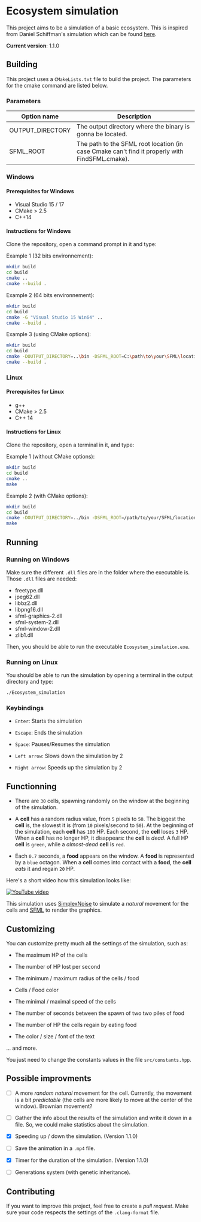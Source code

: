 # Ecosystem simulation

This project aims to be a simulation of a basic ecosystem. This is inspired from Daniel Schiffman's simulation which can be found [here](http://natureofcode.com/book/chapter-9-the-evolution-of-code#913-ecosystem-simulation).

**Current version**: 1.1.0

## Building

This project uses a `CMakeLists.txt` file to build the project. The parameters for the cmake command are listed below.

### Parameters

| Option name      | Description                                                                                    |
| ---------------- | ---------------------------------------------------------------------------------------------- |
| OUTPUT_DIRECTORY | The output directory where the binary is gonna be located.                                     |
| SFML_ROOT        | The path to the SFML root location (in case Cmake can't find it properly with FindSFML.cmake). |

### Windows

#### Prerequisites for Windows

* Visual Studio 15 / 17
* CMake > 2.5
* C++14

#### Instructions for Windows

Clone the repository, open a command prompt in it and type:

Example 1 (32 bits environnement):

```bash
mkdir build
cd build
cmake ..
cmake --build .
```

Example 2 (64 bits environnement):

```bash
mkdir build
cd build
cmake -G "Visual Studio 15 Win64" ..
cmake --build .
```

Example 3 (using CMake options):

```bash
mkdir build
cd build
cmake -DOUTPUT_DIRECTORY=..\bin -DSFML_ROOT=C:\path\to\your\SFML\location -G "Visual Studio 15 Win64" ..
cmake --build .
```

### Linux

#### Prerequisites for Linux

* g++
* CMake > 2.5
* C++ 14

#### Instructions for Linux

Clone the repository, open a terminal in it, and type:

Example 1 (without CMake options):

```bash
mkdir build
cd build
cmake ..
make
```

Example 2 (with CMake options):

```bash
mkdir build
cd build
cmake -DOUTPUT_DIRECTORY=../bin -DSFML_ROOT=/path/to/your/SFML/location ..
make
```

## Running

### Running on Windows

Make sure the different `.dll` files are in the folder where the executable is. Those `.dll` files are needed:

* freetype.dll
* jpeg62.dll
* libbz2.dll
* libpng16.dll
* sfml-graphics-2.dll
* sfml-system-2.dll
* sfml-window-2.dll
* zlib1.dll

Then, you should be able to run the executable `Ecosystem_simulation.exe`.

### Running on Linux

You should be able to run the simulation by opening a terminal in the output directory and type:

```bash
./Ecosystem_simulation
```

### Keybindings

* `Enter`: Starts the simulation

* `Escape`: Ends the simulation

* `Space`: Pauses/Resumes the simulation

* `Left arrow`: Slows down the simulation by 2

* `Right arrow`: Speeds up the simulation by 2

## Functionning

* There are `30` cells, spawning randomly on the window at the beginning of the simulation.

* A **cell** has a random radius value, from `5` pixels to `50`. The biggest the **cell** is, the slowest it is (from `10` pixels/second to `50`). At the beginning of the simulation, each **cell** has `100` HP. Each second, the **cell** loses `3` HP. When a **cell** has no longer HP, it disappears: the **cell** is *dead*. A full HP **cell** is `green`, while a *almost-dead* **cell** is `red`.

* Each `0.7` seconds, a **food** appears on the window. A **food** is represented by a `blue` octagon. When a **cell** comes into contact with a **food**, the **cell** *eats* it and regain `20` HP.

Here's a short video how this simulation looks like:

[![YouTube video](https://img.youtube.com/vi/J1tXWuG9WE0/0.jpg)](https://www.youtube.com/watch?v=J1tXWuG9WE0)

This simulation uses [SimplexNoise](https://github.com/SRombauts/SimplexNoise) to simulate a *natural* movement for the cells and [SFML](https://github.com/SFML/SFML) to render the graphics.

## Customizing

You can customize pretty much all the settings of the simulation, such as:

* The maximum HP of the cells

* The number of HP lost per second

* The minimum / maximum radius of the cells / food

* Cells / Food color

* The minimal / maximal speed of the cells

* The number of seconds between the spawn of two two piles of food

* The number of HP the cells regain by eating food

* The color / size / font of the text

... and more.

You just need to change the constants values in the file `src/constants.hpp`.

## Possible improvments

* [ ] A more *random natural* movement for the cell. Currently, the movement is a bit *predictable* (the cells are more likely to move at the center of the window). Brownian movement?

* [ ] Gather the info about the results of the simulation and write it down in a file. So, we could make statistics about the simulation.

* [X] Speeding up / down the simulation. (Version 1.1.0)

* [ ] Save the animation in a `.mp4` file.

* [X] Timer for the duration of the simulation. (Version 1.1.0)

* [ ] Generations system (with genetic inheritance).

## Contributing

If you want to improve this project, feel free to create a *pull request*. Make sure your code respects the settings of the `.clang-format` file.
